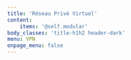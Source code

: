```yaml
---
title: 'Réseau Privé Virtuel'
content:
    items: '@self.modular'
body_classes: 'title-h1h2 header-dark'
menu: VPN
onpage_menu: false
---
```


